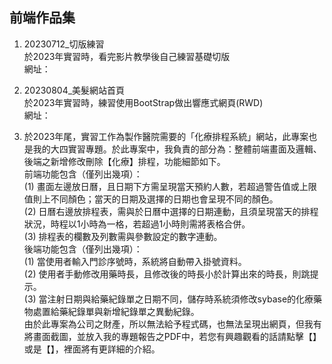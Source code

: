 ## 前端作品集

1. 20230712_切版練習  
   於2023年實習時，看完影片教學後自己練習基礎切版  
   網址：
     
3. 20230804_美髮網站首頁  
   於2023年實習時，練習使用BootStrap做出響應式網頁(RWD)  
   網址：
     
5. 於2023年尾，實習工作為製作醫院需要的「化療排程系統」網站，此專案也是我的大四實習專題。於此專案中，我負責的部分為：整體前端畫面及邏輯、後端之新增修改刪除【化療】排程，功能細節如下。  
   前端功能包含（僅列出幾項）：  
   (1) 畫面左邊放日曆，且日期下方需呈現當天預約人數，若超過警告值或上限值則上不同顏色；當天的日期及選擇的日期也會呈現不同的顏色。  
   (2) 日曆右邊放排程表，需與於日曆中選擇的日期連動，且須呈現當天的排程狀況，時程以1小時為一格，若超過1小時則需將表格合併。  
   (3) 排程表的欄數及列數需與參數設定的數字連動。  
   後端功能包含（僅列出幾項）：  
   (1) 當使用者輸入門診序號時，系統將自動帶入掛號資料。  
   (2) 使用者手動修改用藥時長，且修改後的時長小於計算出來的時長，則跳提示。  
   (3) 當注射日期與給藥紀錄單之日期不同，儲存時系統須修改sybase的化療藥物處置給藥紀錄單與新增紀錄單之異動紀錄。  
   由於此專案為公司之財產，所以無法給予程式碼，也無法呈現出網頁，但我有將畫面截圖，並放入我的專題報告之PDF中，若您有興趣觀看的話請點擊【】或是【】，裡面將有更詳細的介紹。
